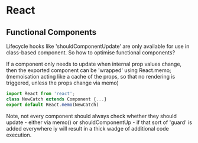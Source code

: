 
# React
## Functional Components
Lifecycle hooks like 'shouldComponentUpdate' are only available for use in class-based component.  So how to optimise functional components?

If a component only needs to update when internal prop values change, then the exported component can be 'wrapped' using React.memo; (memoisation acting like  a cache of the props, so that no rendering is triggered, unless the props change via memo)
```javascript
import React from 'react';  
class NewCatch extends Component {...}
export default React.memo(NewCatch)
```  
Note, not every component should always check whether they should update - either via memo() or shouldComponentUp - if that sort of 'guard' is added everywhere iy will result in a thick wadge of additional code execution.
